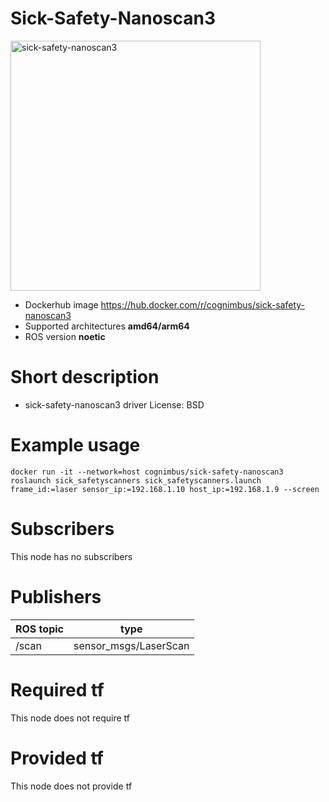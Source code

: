 # Sick-Safety-Nanoscan3

<img src="./sick-safety-nanoscan3/nanoscan3.png" alt="sick-safety-nanoscan3" width="400"/>

* Dockerhub image https://hub.docker.com/r/cognimbus/sick-safety-nanoscan3
* Supported architectures <b>amd64/arm64</b>
* ROS version <b>noetic
</b>

# Short description
* sick-safety-nanoscan3 driver
License: BSD

# Example usage
```
docker run -it --network=host cognimbus/sick-safety-nanoscan3 roslaunch sick_safetyscanners sick_safetyscanners.launch frame_id:=laser sensor_ip:=192.168.1.10 host_ip:=192.168.1.9 --screen
```

# Subscribers
This node has no subscribers


# Publishers
ROS topic | type
--- | ---
/scan | sensor_msgs/LaserScan


# Required tf
This node does not require tf


# Provided tf
This node does not provide tf


